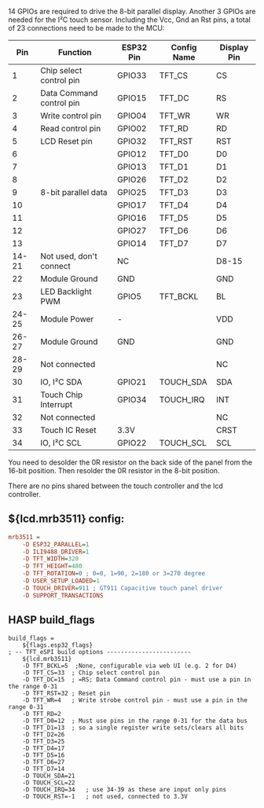 14 GPIOs are required to drive the 8-bit parallel display. Another 3 GPIOs are needed for the I²C touch sensor. Including the Vcc, Gnd an Rst pins, a total of 23 connections need to be made to the MCU:

Pin	  |Function            |ESP32 Pin  |Config Name|Display Pin |
------|--------------------|-----------|-----------|------------|
1	  |Chip select control pin|GPIO33  |TFT_CS     |CS
2     |Data Command control pin|GPIO15 |TFT_DC     |RS
3     |Write control pin   |GPIO04     |TFT_WR     |WR
4     |Read control pin    |GPIO02     |TFT_RD     |RD
5     |LCD Reset pin       |GPIO32     |TFT_RST    |RST
6     |                    |GPIO12     |TFT_D0     |D0
7     |                    |GPIO13     |TFT_D1     |D1
8     |                    |GPIO26     |TFT_D2     |D2
9     |8-bit parallel data |GPIO25     |TFT_D3     |D3
10    |                    |GPIO17     |TFT_D4     |D4
11    |                    |GPIO16     |TFT_D5     |D5
12    |                    |GPIO27     |TFT_D6     |D6
13    |                    |GPIO14     |TFT_D7     |D7
14-21 |Not used, don't connect| NC     |           |D8-15
22	  |Module Ground	   |GND        |           |GND
23	  |LED Backlight PWM   |GPIO5      |TFT_BCKL   |BL
24-25 |Module Power        |-          |           |VDD
26-27 |Module Ground	   |GND        |           |GND
28-29 | Not connected      |           |           |NC
30	  |IO, I²C SDA	       |GPIO21     |TOUCH_SDA  |SDA
31	  |Touch Chip Interrupt|GPIO34     |TOUCH_IRQ  |INT
32    | Not connected      |           |           |NC
33	  |Touch IC Reset      |3.3V       |           |CRST
34	  |IO, I²C SCL	       |GPIO22     |TOUCH_SCL  |SCL

You need to desolder the 0R resistor on the back side of the panel from the 16-bit position. Then resolder the 0R resistor in the 8-bit position.

There are no pins shared between the touch controller and the lcd controller.

## ${lcd.mrb3511} config:
```ini
mrb3511 =
    -D ESP32_PARALLEL=1
    -D ILI9488_DRIVER=1
    -D TFT_WIDTH=320
    -D TFT_HEIGHT=480
    -D TFT_ROTATION=0 ; 0=0, 1=90, 2=180 or 3=270 degree
    -D USER_SETUP_LOADED=1
    -D TOUCH_DRIVER=911 ; GT911 Capacitive touch panel driver
    -D SUPPORT_TRANSACTIONS
```

## HASP build_flags
```
build_flags =
    ${flags.esp32_flags}
; -- TFT_eSPI build options ------------------------
    ${lcd.mrb3511}
    -D TFT_BCKL=5  ;None, configurable via web UI (e.g. 2 for D4)
    -D TFT_CS=33  ; Chip select control pin
    -D TFT_DC=15  ; =RS; Data Command control pin - must use a pin in the range 0-31
    -D TFT_RST=32 ; Reset pin
    -D TFT_WR=4   ; Write strobe control pin - must use a pin in the range 0-31
    -D TFT_RD=2
    -D TFT_D0=12  ; Must use pins in the range 0-31 for the data bus
    -D TFT_D1=13  ; so a single register write sets/clears all bits
    -D TFT_D2=26
    -D TFT_D3=25
    -D TFT_D4=17
    -D TFT_D5=16
    -D TFT_D6=27
    -D TFT_D7=14
    -D TOUCH_SDA=21
    -D TOUCH_SCL=22
    -D TOUCH_IRQ=34   ; use 34-39 as these are input only pins
    -D TOUCH_RST=-1   ; not used, connected to 3.3V
```